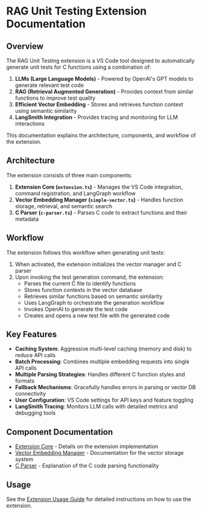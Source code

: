 # RAG Unit Testing Extension Documentation

## Overview

The RAG Unit Testing extension is a VS Code tool designed to automatically generate unit tests for C functions using a combination of:

1. **LLMs (Large Language Models)** - Powered by OpenAI's GPT models to generate relevant test code
2. **RAG (Retrieval Augmented Generation)** - Provides context from similar functions to improve test quality
3. **Efficient Vector Embedding** - Stores and retrieves function context using semantic similarity
4. **LangSmith Integration** - Provides tracing and monitoring for LLM interactions

This documentation explains the architecture, components, and workflow of the extension.

## Architecture

The extension consists of three main components:

1. **Extension Core (`extension.ts`)** - Manages the VS Code integration, command registration, and LangGraph workflow
2. **Vector Embedding Manager (`simple-vector.ts`)** - Handles function storage, retrieval, and semantic search
3. **C Parser (`c-parser.ts`)** - Parses C code to extract functions and their metadata

## Workflow

The extension follows this workflow when generating unit tests:

1. When activated, the extension initializes the vector manager and C parser
2. Upon invoking the test generation command, the extension:
   - Parses the current C file to identify functions
   - Stores function contexts in the vector database
   - Retrieves similar functions based on semantic similarity
   - Uses LangGraph to orchestrate the generation workflow
   - Invokes OpenAI to generate the test code
   - Creates and opens a new test file with the generated code

## Key Features

- **Caching System**: Aggressive multi-level caching (memory and disk) to reduce API calls
- **Batch Processing**: Combines multiple embedding requests into single API calls
- **Multiple Parsing Strategies**: Handles different C function styles and formats
- **Fallback Mechanisms**: Gracefully handles errors in parsing or vector DB connectivity
- **User Configuration**: VS Code settings for API keys and feature toggling
- **LangSmith Tracing**: Monitors LLM calls with detailed metrics and debugging tools

## Component Documentation

- [Extension Core](extension.md) - Details on the extension implementation
- [Vector Embedding Manager](simple-vector.md) - Documentation for the vector storage system
- [C Parser](c-parser.md) - Explanation of the C code parsing functionality

## Usage

See the [Extension Usage Guide](usage.md) for detailed instructions on how to use the extension.
